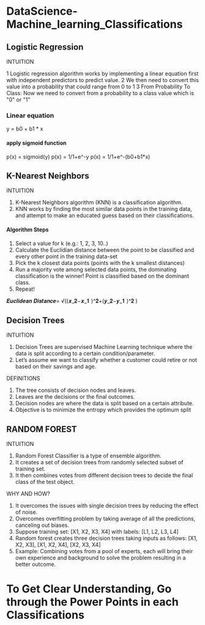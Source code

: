 # DataScience-Machine_learning_Classifications


## Logistic Regression

INTUITION

1 Logistic regression algorithm works by implementing a linear equation first with independent predictors to predict value.
2 We then need to convert this value into a probability that could range from 0 to 1
3 From Probability To Class: Now we need to convert from a probability to a class value which is "0" or "1"

### Linear equation

y = b0 + b1 * x

#### apply sigmoid function

p(x) = sigmoid(y)
p(x) = 1/1+e^-y
p(x) = 1/1+e^-(b0+b1*x)

## K-Nearest Neighbors

INTUITION

1. K-Nearest Neighbors algorithm (KNN) is a classification algorithm.
2. KNN works by finding the most similar data points in the training data, and attempt to make an educated guess based on their classifications. 

#### Algorithm Steps

1) Select a value for k (e.g.: 1, 2, 3, 10..)
2) Calculate the Euclidian distance between the point to be classified and every other point in the training data-set
3) Pick the k closest data points (points with the k smallest distances)
4) Run a majority vote among selected data points, the dominating classification is the winner! Point is classified based on the dominant class.
5) Repeat!

𝑬𝒖𝒄𝒍𝒊𝒅𝒆𝒂𝒏 𝑫𝒊𝒔𝒕𝒂𝒏𝒄𝒆= √((𝒙_𝟐−𝒙_𝟏 )^𝟐+(𝒚_𝟐−𝒚_𝟏 )^𝟐 )

##  Decision Trees

INTUITION

1. Decision Trees are supervised Machine Learning technique where the data is split according to a certain condition/parameter. 
2. Let’s assume we want to classify whether a customer could retire or not based on their savings and age.

DEFINITIONS

1. The tree consists of decision nodes and leaves. 
2. Leaves are the decisions or the final outcomes.
3. Decision nodes are where the data is split based on a certain attribute.
4. Objective is to minimize the entropy which provides the optimum split 

## RANDOM FOREST

INTUITION

1. Random Forest Classifier is a type of ensemble algorithm. 
2. It creates a set of decision trees from randomly selected subset of training set. 
3. It then combines votes from different decision trees to decide the final class of the test object.

WHY AND HOW?

1. It overcomes the issues with single decision trees by reducing the effect of noise.
2. Overcomes overfitting problem by taking average of all the predictions, canceling out biases.
3. Suppose training set: [X1, X2, X3, X4] with labels: [L1, L2, L3, L4]
4. Random forest creates three decision trees taking inputs as follows:
   [X1, X2, X3], [X1, X2, X4], [X2, X3, X4]
5. Example: Combining votes from a pool of experts, each will bring their own experience and background to solve the problem resulting in a better outcome. 


# To Get Clear Understanding, Go through the Power Points in each Classifications

